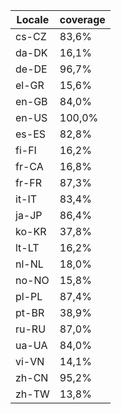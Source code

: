 ﻿| Locale | coverage |
| ------ | -------- |
| cs-CZ | 83,6% |
| da-DK | 16,1% |
| de-DE | 96,7% |
| el-GR | 15,6% |
| en-GB | 84,0% |
| en-US | 100,0% |
| es-ES | 82,8% |
| fi-FI | 16,2% |
| fr-CA | 16,8% |
| fr-FR | 87,3% |
| it-IT | 83,4% |
| ja-JP | 86,4% |
| ko-KR | 37,8% |
| lt-LT | 16,2% |
| nl-NL | 18,0% |
| no-NO | 15,8% |
| pl-PL | 87,4% |
| pt-BR | 38,9% |
| ru-RU | 87,0% |
| ua-UA | 84,0% |
| vi-VN | 14,1% |
| zh-CN | 95,2% |
| zh-TW | 13,8% |
